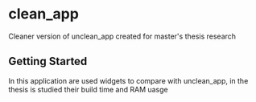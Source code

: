 # clean_app

Cleaner version of unclean_app created for master's thesis research

## Getting Started

In this application are used widgets to compare with unclean_app, in the thesis is studied their build time and RAM uasge
